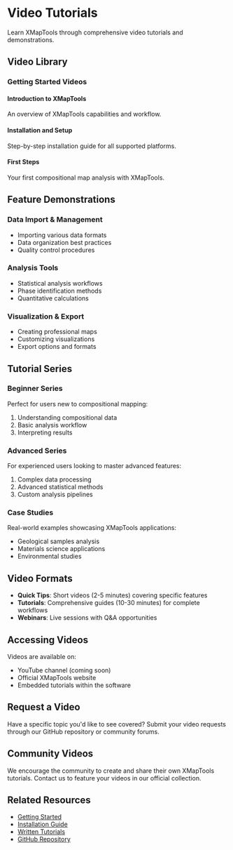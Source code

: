 # Video Tutorials

Learn XMapTools through comprehensive video tutorials and demonstrations.

## Video Library

### Getting Started Videos

#### Introduction to XMapTools
An overview of XMapTools capabilities and workflow.

#### Installation and Setup
Step-by-step installation guide for all supported platforms.

#### First Steps
Your first compositional map analysis with XMapTools.

## Feature Demonstrations

### Data Import & Management
- Importing various data formats
- Data organization best practices
- Quality control procedures

### Analysis Tools
- Statistical analysis workflows
- Phase identification methods
- Quantitative calculations

### Visualization & Export
- Creating professional maps
- Customizing visualizations
- Export options and formats

## Tutorial Series

### Beginner Series
Perfect for users new to compositional mapping:
1. Understanding compositional data
2. Basic analysis workflow
3. Interpreting results

### Advanced Series
For experienced users looking to master advanced features:
1. Complex data processing
2. Advanced statistical methods
3. Custom analysis pipelines

### Case Studies
Real-world examples showcasing XMapTools applications:
- Geological samples analysis
- Materials science applications
- Environmental studies

## Video Formats

- **Quick Tips**: Short videos (2-5 minutes) covering specific features
- **Tutorials**: Comprehensive guides (10-30 minutes) for complete workflows
- **Webinars**: Live sessions with Q&A opportunities

## Accessing Videos

Videos are available on:
- YouTube channel (coming soon)
- Official XMapTools website
- Embedded tutorials within the software

## Request a Video

Have a specific topic you'd like to see covered? Submit your video requests through our GitHub repository or community forums.

## Community Videos

We encourage the community to create and share their own XMapTools tutorials. Contact us to feature your videos in our official collection.

## Related Resources

- [Getting Started](./getting-started.md)
- [Installation Guide](./installation.md)
- [Written Tutorials](./tutorials.md)
- [GitHub Repository](https://github.com/xmaptools/XMapTools_Developers)